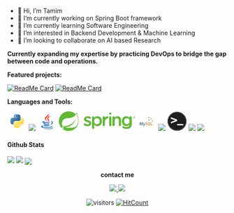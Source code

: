 <!-- Header -->
- 👋 Hi, I’m Tamim 
- 🔭 I’m currently working on Spring Boot framework
- 🌱 I’m currently learning Software Engineering 
- 👀 I’m interested in Backend Development & Machine Learning
- 👯 I’m looking to collaborate on AI based Research

<!-- Current Projects -->
**Currently expanding my expertise by practicing DevOps to bridge the gap between code and operations.**



**Featured projects:**

[![ReadMe Card](https://github-readme-stats.vercel.app/api/pin/?username=tamim662&repo=YOLO-Fish)](https://github.com/tamim662/YOLO-Fish)
[![ReadMe Card](https://github-readme-stats.vercel.app/api/pin/?username=tamim662&repo=Face-Mask-Detector)](https://github.com/tamim662/Face-Mask-Detector)


<!-- Language and Tools -->
**Languages and Tools:**  

<code><img height="45" src="https://raw.githubusercontent.com/github/explore/80688e429a7d4ef2fca1e82350fe8e3517d3494d/topics/python/python.png"></code>
<code><img height="45" src="https://www.postgresql.org/media/img/about/press/elephant.png"></code>
<code><img height="45" src="https://raw.githubusercontent.com/tamim662/Hosted-Files/main/tech_icon/java_48.png"></code>
<code><img height="45" src="https://raw.githubusercontent.com/tamim662/Hosted-Files/main/tech_icon/spring_boot.png"></code>
<code><img height="45" src="https://raw.githubusercontent.com/github/explore/80688e429a7d4ef2fca1e82350fe8e3517d3494d/topics/mysql/mysql.png"></code>
<code><img height="45" src="https://img.icons8.com/color/48/000000/git.png"></code>
<code><img height="45" src="https://raw.githubusercontent.com/github/explore/80688e429a7d4ef2fca1e82350fe8e3517d3494d/topics/terminal/terminal.png"></code>
<code><img height="45" src="https://www.docker.com/wp-content/uploads/2022/03/horizontal-logo-monochromatic-white.png"></code>
<code><img height="45" src="https://img.icons8.com/fluency/48/000000/texshop.png"></code>


#### Github Stats
<p float="left">
<img height="180em" src="https://github-readme-stats.vercel.app/api?username=tamim662&show_icons=true&hide_border=true&&count_private=true&include_all_commits=true" /> 
<img height="180em" src="https://github-readme-stats.vercel.app/api/top-langs/?username=tamim662&show_icons=true&hide_border=true&layout=compact&langs_count=8"/>
<img align="center" width=45% src="https://github-readme-streak-stats.herokuapp.com/?user=tamim662&"/>
</p>


<!-- Contact Me -->
**<div align='center'>contact me**
<div align='center'>
  <a href="https://www.linkedin.com/in/abdullah-al-muksit-tamim/">
    <img src="https://img.icons8.com/color/24/000000/linkedin.png"/>
  </a>
  
  <a href="mailto:aamuksit123@gmail.com">
    <img src="https://img.icons8.com/color/24/000000/gmail.png"/>
  </a>
</div>

<!-- Visitor Count --> 
![visitors](https://visitor-badge.laobi.icu/badge?page_id=tamim662.tamim662)
[![HitCount](https://hits.dwyl.com/tamim662/tamim662.svg)](http://hits.dwyl.com/tamim662/tamim662)

<!--
**tamim662/tamim662** is a ✨ _special_ ✨ repository because its `README.md` (this file) appears on your GitHub profile.
-->
 

